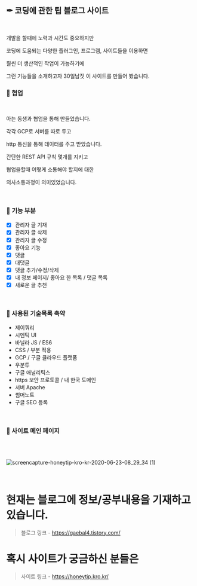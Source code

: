 ## ✒ 코딩에 관한 팁 블로그 사이트
<br>

개발을 할때에 노력과 시간도 중요하지만

코딩에 도움되는 다양한 플러그인, 프로그램, 사이트들을 이용하면

훨씬 더 생산적인 작업이 가능하기에

그런 기능들을 소개하고자 30일남짓 이 사이트를 만들어 봤습니다.


### 👬 협업

<br>

아는 동생과 협업을 통해 만들었습니다.

각각 GCP로 서버를 따로 두고

http 통신을 통해 데이터를 주고 받았습니다.

간단한 REST API 규칙 몇개를 지키고

협업을할때 어떻게 소통해야 할지에 대한 

의사소통과정이 의미있었습니다.

<br>

### 🌱 기능 부분

- [x] 관리자 글 기재 
- [x] 관리자 글 삭제 
- [x] 관리자 글 수정
- [x] 좋아요 기능
- [x] 댓글
- [x] 대댓글
- [x] 댓글 추가/수정/삭제
- [x] 내 정보 페이지/ 좋아요 한 목록 /  댓글 목록
- [x] 새로운 글 추천 

<br>


### 📝 사용된 기술목록 축약 


* 제이쿼리
* 시멘틱 UI
* 바닐라 JS / ES6 
* CSS / 부분 적용
* GCP / 구글 클라우드 플랫폼
* 우분투
* 구글 애널리틱스
* https 보안 프로토콜 / 내 한국 도메인
* 서버 Apache
* 썸머노트 
* 구글 SEO 등록 

<br>



### 🚀 사이트 메인 페이지

<br>
<br>

![screencapture-honeytip-kro-kr-2020-06-23-08_29_34 (1)](https://user-images.githubusercontent.com/45548926/85345542-b00cb500-b52d-11ea-972f-61c53a41d3b1.png)


<br>


# 현재는 블로그에 정보/공부내용을 기재하고 있습니다.

>블로그 링크 - https://gaebal4.tistory.com/


# 혹시 사이트가 궁금하신 분들은 

>사이트 링크 - https://honeytip.kro.kr/
